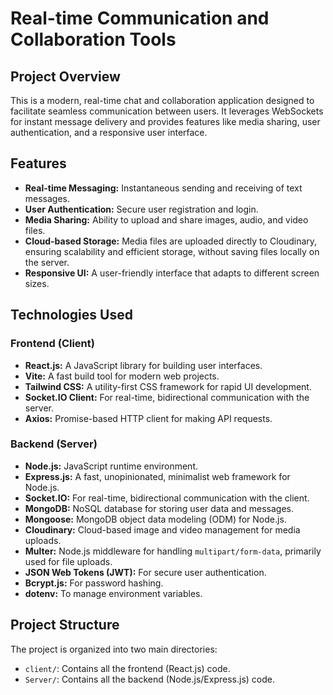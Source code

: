 # Real-time Communication and Collaboration Tools

## Project Overview

This is a modern, real-time chat and collaboration application designed to facilitate seamless communication between users. It leverages WebSockets for instant message delivery and provides features like media sharing, user authentication, and a responsive user interface.

## Features

* **Real-time Messaging:** Instantaneous sending and receiving of text messages.
* **User Authentication:** Secure user registration and login.
* **Media Sharing:** Ability to upload and share images, audio, and video files.
* **Cloud-based Storage:** Media files are uploaded directly to Cloudinary, ensuring scalability and efficient storage, without saving files locally on the server.
* **Responsive UI:** A user-friendly interface that adapts to different screen sizes.

## Technologies Used

### Frontend (Client)

* **React.js:** A JavaScript library for building user interfaces.
* **Vite:** A fast build tool for modern web projects.
* **Tailwind CSS:** A utility-first CSS framework for rapid UI development.
* **Socket.IO Client:** For real-time, bidirectional communication with the server.
* **Axios:** Promise-based HTTP client for making API requests.

### Backend (Server)

* **Node.js:** JavaScript runtime environment.
* **Express.js:** A fast, unopinionated, minimalist web framework for Node.js.
* **Socket.IO:** For real-time, bidirectional communication with the client.
* **MongoDB:** NoSQL database for storing user data and messages.
* **Mongoose:** MongoDB object data modeling (ODM) for Node.js.
* **Cloudinary:** Cloud-based image and video management for media uploads.
* **Multer:** Node.js middleware for handling `multipart/form-data`, primarily used for file uploads.
* **JSON Web Tokens (JWT):** For secure user authentication.
* **Bcrypt.js:** For password hashing.
* **dotenv:** To manage environment variables.

## Project Structure

The project is organized into two main directories:

* `client/`: Contains all the frontend (React.js) code.
* `Server/`: Contains all the backend (Node.js/Express.js) code.
